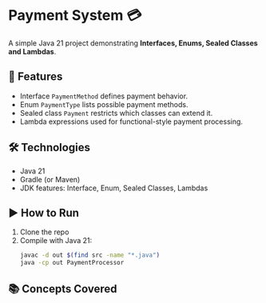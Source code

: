 # Payment System 💳

A simple Java 21 project demonstrating **Interfaces, Enums, Sealed Classes and Lambdas**.

## 🚀 Features

- Interface `PaymentMethod` defines payment behavior.
- Enum `PaymentType` lists possible payment methods.
- Sealed class `Payment` restricts which classes can extend it.
- Lambda expressions used for functional-style payment processing.

## 🛠 Technologies

- Java 21
- Gradle (or Maven)
- JDK features: Interface, Enum, Sealed Classes, Lambdas

## ▶️ How to Run

1. Clone the repo
2. Compile with Java 21:
   ```bash
   javac -d out $(find src -name "*.java")
   java -cp out PaymentProcessor

## 📚 Concepts Covered




